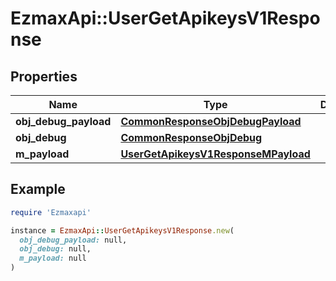 # EzmaxApi::UserGetApikeysV1Response

## Properties

| Name | Type | Description | Notes |
| ---- | ---- | ----------- | ----- |
| **obj_debug_payload** | [**CommonResponseObjDebugPayload**](CommonResponseObjDebugPayload.md) |  |  |
| **obj_debug** | [**CommonResponseObjDebug**](CommonResponseObjDebug.md) |  | [optional] |
| **m_payload** | [**UserGetApikeysV1ResponseMPayload**](UserGetApikeysV1ResponseMPayload.md) |  |  |

## Example

```ruby
require 'Ezmaxapi'

instance = EzmaxApi::UserGetApikeysV1Response.new(
  obj_debug_payload: null,
  obj_debug: null,
  m_payload: null
)
```

